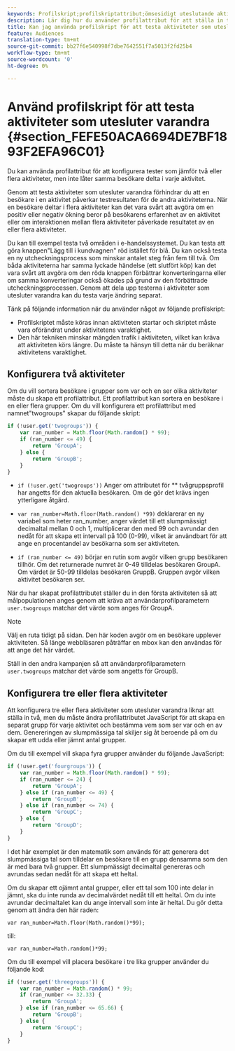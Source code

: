 ```yaml
---
keywords: Profilskript;profilskriptattribut;ömsesidigt uteslutande aktiviteter
description: Lär dig hur du använder profilattribut för att ställa in tester i Adobe Target som jämför flera aktiviteter men inte låter samma besökare delta i varje aktivitet.
title: Kan jag använda profilskript för att testa aktiviteter som utesluter varandra?
feature: Audiences
translation-type: tm+mt
source-git-commit: bb27f6e540998f7dbe7642551f7a5013f2fd25b4
workflow-type: tm+mt
source-wordcount: '0'
ht-degree: 0%

---
```



# Använd profilskript för att testa aktiviteter som utesluter varandra {#section_FEFE50ACA6694DE7BF1893F2EFA96C01}

Du kan använda profilattribut för att konfigurera tester som jämför två eller flera aktiviteter, men inte låter samma besökare delta i varje aktivitet.

Genom att testa aktiviteter som utesluter varandra förhindrar du att en besökare i en aktivitet påverkar testresultaten för de andra aktiviteterna. När en besökare deltar i flera aktiviteter kan det vara svårt att avgöra om en positiv eller negativ ökning beror på besökarens erfarenhet av en aktivitet eller om interaktionen mellan flera aktiviteter påverkade resultatet av en eller flera aktiviteter.

Du kan till exempel testa två områden i e-handelssystemet. Du kan testa att göra knappen&quot;Lägg till i kundvagnen&quot; röd istället för blå. Du kan också testa en ny utcheckningsprocess som minskar antalet steg från fem till två. Om båda aktiviteterna har samma lyckade händelse (ett slutfört köp) kan det vara svårt att avgöra om den röda knappen förbättrar konverteringarna eller om samma konverteringar också ökades på grund av den förbättrade utcheckningsprocessen. Genom att dela upp testerna i aktiviteter som utesluter varandra kan du testa varje ändring separat.

Tänk på följande information när du använder något av följande profilskript:

* Profilskriptet måste köras innan aktiviteten startar och skriptet måste vara oförändrat under aktivitetens varaktighet.
* Den här tekniken minskar mängden trafik i aktiviteten, vilket kan kräva att aktiviteten körs längre. Du måste ta hänsyn till detta när du beräknar aktivitetens varaktighet.

## Konfigurera två aktiviteter

Om du vill sortera besökare i grupper som var och en ser olika aktiviteter måste du skapa ett profilattribut. Ett profilattribut kan sortera en besökare i en eller flera grupper. Om du vill konfigurera ett profilattribut med namnet&quot;twogroups&quot; skapar du följande skript:

```javascript
if (!user.get('twogroups')) { 
    var ran_number = Math.floor(Math.random() * 99); 
    if (ran_number <= 49) { 
        return 'GroupA'; 
    } else { 
        return 'GroupB'; 
    } 
}
```

* `if (!user.get('twogroups'))` Anger om attributet för  ** tvågruppsprofil har angetts för den aktuella besökaren. Om de gör det krävs ingen ytterligare åtgärd.

* `var ran_number=Math.floor(Math.random() *99)` deklarerar en ny variabel som heter ran_number, anger värdet till ett slumpmässigt decimaltal mellan 0 och 1, multiplicerar den med 99 och avrundar den nedåt för att skapa ett intervall på 100 (0-99), vilket är användbart för att ange en procentandel av besökarna som ser aktiviteten.

* `if (ran_number <= 49)` börjar en rutin som avgör vilken grupp besökaren tillhör. Om det returnerade numret är 0-49 tilldelas besökaren GroupA. Om värdet är 50-99 tilldelas besökaren GruppB. Gruppen avgör vilken aktivitet besökaren ser.

När du har skapat profilattributet ställer du in den första aktiviteten så att målpopulationen anges genom att kräva att användarprofilparametern `user.twogroups` matchar det värde som anges för GroupA.

>[!NOTE]
>
>Välj en ruta tidigt på sidan. Den här koden avgör om en besökare upplever aktiviteten. Så länge webbläsaren påträffar en mbox kan den användas för att ange det här värdet.

Ställ in den andra kampanjen så att användarprofilparametern `user.twogroups` matchar det värde som angetts för GroupB.

## Konfigurera tre eller flera aktiviteter

Att konfigurera tre eller flera aktiviteter som utesluter varandra liknar att ställa in två, men du måste ändra profilattributet JavaScript för att skapa en separat grupp för varje aktivitet och bestämma vem som ser var och en av dem. Genereringen av slumpmässiga tal skiljer sig åt beroende på om du skapar ett udda eller jämnt antal grupper.

Om du till exempel vill skapa fyra grupper använder du följande JavaScript:

```javascript
if (!user.get('fourgroups')) { 
    var ran_number = Math.floor​(Math.random() * 99); 
    if (ran_number <= 24) { 
        return 'GroupA'; 
    } else if (ran_number <= 49) { 
        return 'GroupB'; 
    } else if (ran_number <= 74) { 
        return 'GroupC'; 
    } else { 
        return 'GroupD'; 
    } 
}
```

I det här exemplet är den matematik som används för att generera det slumpmässiga tal som tilldelar en besökare till en grupp densamma som den är med bara två grupper. Ett slumpmässigt decimaltal genereras och avrundas sedan nedåt för att skapa ett heltal.

Om du skapar ett ojämnt antal grupper, eller ett tal som 100 inte delar in jämnt, ska du inte runda av decimalvärdet nedåt till ett heltal. Om du inte avrundar decimaltalet kan du ange intervall som inte är heltal. Du gör detta genom att ändra den här raden:

`var ran_number=Math.floor(Math.random()*99);`

till:

`var ran_number=Math.random()*99;`

Om du till exempel vill placera besökare i tre lika grupper använder du följande kod:

```javascript
if (!user.get('threegroups')) { 
    var ran_number = Math.random() * 99; 
    if (ran_number <= 32.33) { 
        return 'GroupA'; 
    } else if (ran_number <= 65.66) { 
        return 'GroupB'; 
    } else { 
        return 'GroupC'; 
    } 
}
```
